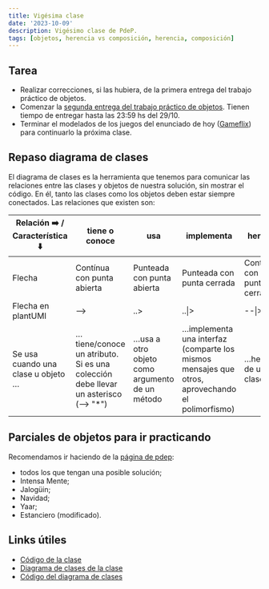 ```yaml
---
title: Vigésima clase
date: '2023-10-09'
description: Vigésimo clase de PdeP.
tags: [objetos, herencia vs composición, herencia, composición]
---
```


## Tarea

- Realizar correcciones, si las hubiera, de la primera entrega del trabajo práctico de objetos.
- Comenzar la [segunda entrega del trabajo práctico de objetos](https://docs.google.com/document/d/1elTFomdJHPToAFxPji8W_nypPzI4G_LJyDZl2O-_VdU/edit). Tienen tiempo de entregar hasta las 23:59 hs del 29/10.
- Terminar el modelados de los juegos del enunciado de hoy ([Gameflix](https://docs.google.com/document/d/18JRl-6X4FTc1mGOPYvX8ooIYTaRi02YeJoeBtp6vjDs/edit)) para continuarlo la próxima clase.

## Repaso diagrama de clases

El diagrama de clases es la herramienta que tenemos para comunicar las relaciones entre las clases y objetos de nuestra solución, sin mostrar el código. En él, tanto las clases como los objetos deben estar siempre conectados. Las relaciones que existen son:

| Relación ➡️ / Característica ⬇️ | tiene o conoce | usa | implementa | hereda |
|----------|----------|----------|----------|----------|
| Flecha    | Contínua con punta abierta   | Punteada con punta abierta   | Punteada con punta cerrada   | Contínua con punta cerrada  |
| Flecha en plantUMl    | -->   | ..>   | ..\|\>  | --\|\> |
| Se usa cuando una clase u objeto …    |  …tiene/conoce un atributo. Si es una colección debe llevar un asterisco (--> "*")  | …usa a otro objeto como argumento de un método  | …implementa una interfaz (comparte los mismos mensajes que otros, aprovechando el polimorfismo) | …hereda de una clase  |


## Parciales de objetos para ir practicando

Recomendamos ir haciendo de la [página de pdep](https://www.pdep.com.ar/material/parciales):

- todos los que tengan una posible solución;
- Intensa Mente;
- Jalogüin;
- Navidad;
- Yaar;
- Estanciero (modificado).

## Links útiles

- [Código de la clase](https://github.com/pdep-lunes/pdep-clases-2023/tree/main/Objetos/Clase07)
- [Diagrama de clases de la clase](https://github.com/pdep-lunes/pdep-clases-2023/blob/main/Objetos/Clase07/diagrama/diagrama.png)
- [Código del diagrama de clases](https://github.com/pdep-lunes/pdep-clases-2023/blob/main/Objetos/Clase07/diagrama.plantuml) 


